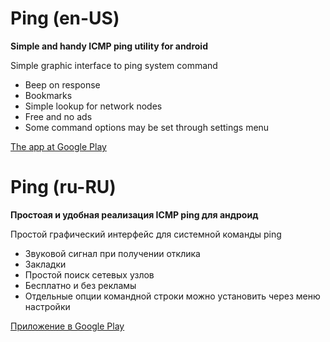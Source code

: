 Ping (en-US)
============

**Simple and handy ICMP ping utility for android**

Simple graphic interface to ping system command

* Beep on response
* Bookmarks
* Simple lookup for network nodes
* Free and no ads
* Some command options may be set through settings menu

[The app at Google Play](https://play.google.com/store/apps/details?id=pnapp.tools.ping&hl=en)

Ping (ru-RU)
============

**Простоая и удобная реализация ICMP ping для андроид**

Простой графический интерфейс для системной команды ping

* Звуковой сигнал при получении отклика
* Закладки
* Простой поиск сетевых узлов
* Бесплатно и без рекламы
* Отдельные опции командной строки можно установить через меню настройки

[Приложение в Google Play](https://play.google.com/store/apps/details?id=pnapp.tools.ping&hl=ru)
